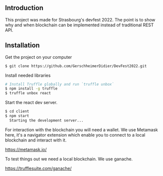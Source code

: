 ## Introduction

This project was made for Strasbourg's devfest 2022. The point is to show why and when blockchain
can be implemented instead of traditional REST API.

## Installation

Get the project on your computer
```sh
$ git clone https://github.com/GerschheimerDidier/DevFest2022.git
```
Install needed libraries
```sh
# Install Truffle globally and run `truffle unbox`
$ npm install -g truffle
$ truffle unbox react
```

Start the react dev server.

```sh
$ cd client
$ npm start
  Starting the development server...
```

For interaction with the blockchain you will need a wallet. We use Metamask here, it's a
navigator extension which enable you to connect to a local blockchain and interact with it.

https://metamask.io/

To test things out we need a local blockchain. We use ganache.

https://trufflesuite.com/ganache/



